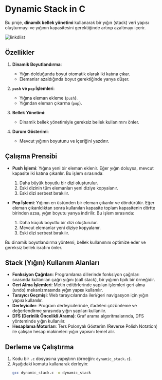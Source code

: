 # Dynamic Stack in C

Bu proje, **dinamik bellek yönetimi** kullanarak bir yığın (stack) veri yapısı oluşturmayı ve yığının kapasitesini gerektiğinde artırıp azaltmayı içerir.

![linkdlist](https://github.com/user-attachments/assets/fa644123-f8f0-4173-a6e7-a13e5f375a56)

## Özellikler

1. **Dinamik Boyutlandırma**:
   - Yığın dolduğunda boyut otomatik olarak iki katına çıkar.
   - Elemanlar azaldığında boyut gerektiğinde yarıya düşer.

2. **`push` ve `pop` İşlemleri**:
   - Yığına eleman ekleme (`push`).
   - Yığından eleman çıkarma (`pop`).

3. **Bellek Yönetimi**:
   - Dinamik bellek yönetimiyle gereksiz bellek kullanımını önler.

4. **Durum Gösterimi**:
   - Mevcut yığının boyutunu ve içeriğini yazdırır.

## Çalışma Prensibi

- **Push İşlemi**: Yığına yeni bir eleman eklenir. Eğer yığın doluysa, mevcut kapasite iki katına çıkarılır. Bu işlem sırasında:
  1. Daha büyük boyutlu bir dizi oluşturulur.
  2. Eski dizinin tüm elemanları yeni diziye kopyalanır.
  3. Eski dizi serbest bırakılır.
  
- **Pop İşlemi**: Yığının en üstünden bir eleman çıkarılır ve döndürülür. Eğer eleman çıkarıldıktan sonra kullanılan kapasite toplam kapasitenin dörtte birinden azsa, yığın boyutu yarıya indirilir. Bu işlem sırasında:
  1. Daha küçük boyutlu bir dizi oluşturulur.
  2. Mevcut elemanlar yeni diziye kopyalanır.
  3. Eski dizi serbest bırakılır.

Bu dinamik boyutlandırma yöntemi, bellek kullanımını optimize eder ve gereksiz bellek israfını önler.

## Stack (Yığın) Kullanım Alanları

- **Fonksiyon Çağrıları**: Programlama dillerinde fonksiyon çağrıları sırasında kullanılan çağrı yığını (call stack), bir yığının tipik bir örneğidir.
- **Geri Alma İşlemleri**: Metin editörlerinde yapılan işlemleri geri alma (undo) mekanizmasında yığın yapısı kullanılır.
- **Tarayıcı Geçmişi**: Web tarayıcılarında ileri/geri navigasyon için yığın yapısı kullanılır.
- **Derleyiciler**: Program derleyicilerinde, ifadeleri çözümleme ve değerlendirme sırasında yığın yapıları kullanılır.
- **DFS (Derinlik Öncelikli Arama)**: Graf arama algoritmalarında, DFS yönteminde yığın kullanılır.
- **Hesaplama Motorları**: Ters Polonyalı Gösterim (Reverse Polish Notation) ile çalışan hesap makineleri yığın yapısını temel alır.

## Derleme ve Çalıştırma

1. Kodu bir `.c` dosyasına yapıştırın (örneğin: `dynamic_stack.c`).
2. Aşağıdaki komutu kullanarak derleyin:
   ```bash
   gcc dynamic_stack.c -o dynamic_stack
